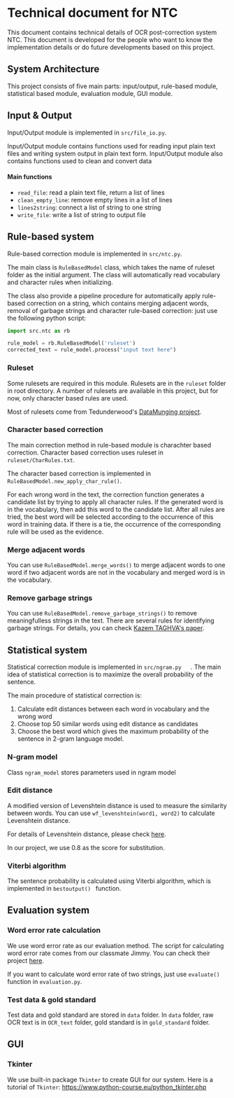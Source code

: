 # Technical document for NTC

This document contains technical details of OCR post-correction system NTC. This document is developed for the people who want to know the implementation details or do future developments based on this project. 

## System Architecture

This project consists of five main parts: input/output, rule-based module, statistical based module, evaluation module, GUI module. 

## Input & Output

Input/Output module is implemented in `src/file_io.py`.

Input/Output module contains functions used for reading input plain text files and writing system output in plain text form. Input/Output module also contains functions used to clean and convert data

#### Main functions

- `read_file`: read a plain text file, return a list of lines
- `clean_empty_line`: remove empty lines in a list of lines
- `lines2string`: connect a list of string to one string
- `write_file`: write a list of string to output file

## Rule-based system

Rule-based correction module is implemented in `src/ntc.py`.

The main class is `RuleBasedModel` class, which takes the name of ruleset folder as the initial argument. The  class will automatically read vocabulary and character rules when initializing. 

The class also provide a pipeline procedure for automatically apply rule-based correction on a string, which contains merging adjacent words, removal of garbage strings and character rule-based correction: just use the following python script: 

```python
import src.ntc as rb

rule_model = rb.RuleBasedModel('ruleset')
corrected_text = rule_model.process("input text here")
```

### Ruleset

Some rulesets are required in this module.  Rulesets are in the `ruleset` folder in root directory. A number of rulesets are available in this project, but for now, only character based rules are used.

Most of rulesets come from Tedunderwood's [DataMunging project](https://github.com/tedunderwood/DataMunging). 

### Character based correction

The main correction method in rule-based module is charachter based correction. Character based correction uses ruleset in `ruleset/CharRules.txt`. 

The character based correction is implemented in `RuleBasedModel.new_apply_char_rule()`. 

For each wrong word in the text, the correction function generates a candidate list by trying to apply all character rules. If the generated word is in the vocabulary, then add this word to the candidate list. After all rules are tried, the best word will be selected according to the occurrence of this word in training data. If there is a tie, the occurrence of the corresponding rule will be used as the evidence. 

### Merge adjacent words

You can use `RuleBasedModel.merge_words()` to merge adjacent words to one word if two adjacent words are not in the vocabulary and merged word is in the vocabulary.  

### Remove garbage strings

You can use  `RuleBasedModel.remove_garbage_strings()` to remove meaningfulless strings in the text. There are several rules for identifying garbage strings. For details, you can check [Kazem TAGHVA's paper](https://pdfs.semanticscholar.org/94aa/36ce7216a3c86f3040e53b4c13fe66e1ef4f.pdf).

## Statistical system

Statistical correction module is implemented in `src/ngram.py	`. The main idea of statistical correction is to maximize the overall probability of the sentence. 

The main procedure of statistical correction is:

1. Calculate edit distances between each word in vocabulary and the wrong word
2. Choose top 50 similar words using edit distance as candidates
3. Choose the best word which gives the maximum probability of the sentence in 2-gram language model. 

### N-gram model

Class `ngram_model` stores parameters used in ngram model

### Edit distance

A modified version of Levenshtein distance is used to measure the similarity between words. You can use `wf_levenshtein(word1, word2)` to calculate Levenshtein distance. 

For details of Levenshtein distance, please check [here](https://en.wikipedia.org/wiki/Levenshtein_distance).

In our project, we use 0.8 as the score for substitution. 

### Viterbi algorithm

The sentence probability is calculated using Viterbi algorithm, which is implemented in `bestoutput() ` function. 

## Evaluation system

### Word error rate calculation

We use word error rate as our evaluation method. The script for calculating word error rate comes from our classmate Jimmy. You can check their project [here](https://github.com/Linguistics575/575_OCR).

If you want to calculate word error rate of two strings, just use `evaluate()` function in `evaluation.py`. 

### Test data & gold standard

Test data and gold standard are stored in `data` folder. In `data` folder, raw OCR text is in `OCR_text` folder, gold standard is in `gold_standard` folder. 

## GUI

### Tkinter

We use built-in package `Tkinter` to create GUI for our system. Here is a tutorial of `Tkinter`: https://www.python-course.eu/python_tkinter.php





